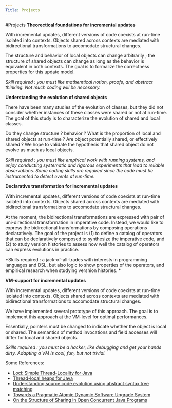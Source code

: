```yaml
---
Title: Projects
---
```

#Projects
**Theorectical foundations for incremental updates**

With incremental updates, different versions of code coexists at run-time isolated into contexts. Objects shared across contexts are mediated with bidirectional transformations to accomodate structural changes. 

The structure and behavior of local objects can change arbitrarily ; the structure of shared objects can change as long as the behavior is equivalent in both contexts. 
The goal is to formalize the correctness properties for this update model. 

*Skill required : you must like mathemtical notion, proofs, and abstract thinking. Not much coding will be necessary.*

**Understanding the evolution of shared objects**

There have been many studies of the evolution of classes, but they did not consider whether instances of these classes were shared or not at run-time. The goal of this study is to characterize the evolution of shared and local classes.

Do they change structure ? behavior ?  What is the proportion of local and shared objects at run-time ? Are object potentially shared, or effectively shared ? We hope to validate the hypothesis that shared object do not evolve as much as local objects.

*Skill required : you must like empirical work with running systems, and enjoy conducting systematic and rigorous experiments that lead to reliable observations. Some coding skills are required since the code must be instrumented to detect events at run-time.*

**Declarative transformation for incremental updates**

With incremental updates, different versions of code coexists at run-time isolated into contexts. Objects shared across contexts are mediated with bidirectional transformations to accomodate structural changes. 

At the moment, the bidirectional transformations are expressed with pair of uni-directional transformation in imperative code. Instead, we would like to express the bidirectional transformations by composing operations declaratively. 
The goal of the project is (1) to define a catalog of  operators  that can be  declaratively composed to synthesize the imperative code, and (2) to study version histories to assess how well the catalog of operators can express evolutions in practice. 

*Skills required :  a jack-of-all-trades with interests in programming languages and DSL, but also logic to show properties of the operators, and empirical research when studying vershion histories. *

**VM-support for incremental updates**

With incremental updates, different versions of code coexists at run-time isolated into contexts. Objects shared across contexts are mediated with bidirectional transformations to accomodate structural changes. 

We have implemented several prototype of this approach. The goal is to implement this approach at the VM-level for optimal performances. 

Essentially, pointers must be changed to indicate whether the object is local or shared. The semantics of method invocations and field accesses will differ for local and shared objects. 

*Skills required :  you must be a hacker, like debugging and get your hands dirty.  Adapting a VM is cool, fun, but not trivial.*

Some References:


-  [Loci: Simple Thread-Locality for Java](http://www.it.uu.se/research/upmarc/loci)
-  [Thread-local heaps for Java](http://portal.acm.org/citation.cfm?id=512439)
-  [Understanding source code evolution using abstract syntax tree matching](http://portal.acm.org/citation.cfm?id=1083143)
-  [Towards a Pragmatic Atomic Dynamic Software Upgrade System](https://dspace.ist.utl.pt/bitstream/2295/335468/2/student_pina_inesc-ist_cr.pdf)
-  [On the Structure of Sharing in Open Concurrent Java Programs](http://www.cs.rpi.edu/~milanova/docs/wcre10.pdf)
